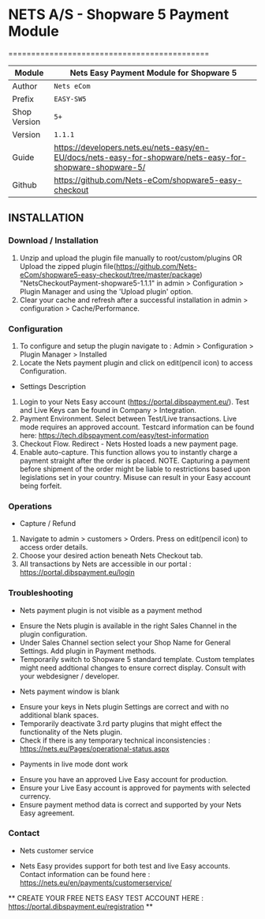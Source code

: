 # NETS A/S - Shopware 5 Payment Module
============================================

|Module | Nets Easy Payment Module for Shopware 5
|------|----------
|Author | `Nets eCom`
|Prefix | `EASY-SW5`
|Shop Version | `5+`
|Version | `1.1.1`
|Guide | https://developers.nets.eu/nets-easy/en-EU/docs/nets-easy-for-shopware/nets-easy-for-shopware-shopware-5/
|Github | https://github.com/Nets-eCom/shopware5-easy-checkout

## INSTALLATION

### Download / Installation
1. Unzip and upload the plugin file manually to root/custom/plugins OR Upload the zipped plugin file(https://github.com/Nets-eCom/shopware5-easy-checkout/tree/master/package)
"NetsCheckoutPayment-shopware5-1.1.1" in admin > Configuration > Plugin Manager and using the 'Upload plugin' option.
2. Clear your cache and refresh after a successful installation in admin > configuration > Cache/Performance.


### Configuration
1. To configure and setup the plugin navigate to : Admin > Configuration > Plugin Manager > Installed
2. Locate the Nets payment plugin and click on edit(pencil icon) to access Configuration.

* Settings Description
1. Login to your Nets Easy account (https://portal.dibspayment.eu/). Test and Live Keys can be found in Company > Integration.
2. Payment Environment. Select between Test/Live transactions. Live mode requires an approved account. Testcard information can be found here: https://tech.dibspayment.com/easy/test-information 
3. Checkout Flow. Redirect - Nets Hosted loads a new payment page. 
4. Enable auto-capture. This function allows you to instantly charge a payment straight after the order is placed.
   NOTE. Capturing a payment before shipment of the order might be liable to restrictions based upon legislations set in your country. Misuse can result in your Easy account being forfeit.

### Operations
* Capture / Refund
1. Navigate to admin > customers > Orders. Press on edit(pencil icon) to access order details.
2. Choose your desired action beneath Nets Checkout tab.
3. All transactions by Nets are accessible in our portal : https://portal.dibspayment.eu/login

### Troubleshooting
* Nets payment plugin is not visible as a payment method
- Ensure the Nets plugin is available in the right Sales Channel in the plugin configuration.
- Under Sales Channel section select your Shop Name for General Settings. Add plugin in Payment methods.
- Temporarily switch to Shopware 5 standard template. Custom templates might need addtional changes to ensure correct display. Consult with your webdesigner / developer.

* Nets payment window is blank
- Ensure your keys in Nets plugin Settings are correct and with no additional blank spaces.
- Temporarily deactivate 3.rd party plugins that might effect the functionality of the Nets plugin.
- Check if there is any temporary technical inconsistencies : https://nets.eu/Pages/operational-status.aspx

* Payments in live mode dont work
- Ensure you have an approved Live Easy account for production.
- Ensure your Live Easy account is approved for payments with selected currency.
- Ensure payment method data is correct and supported by your Nets Easy agreement.

### Contact
* Nets customer service
- Nets Easy provides support for both test and live Easy accounts. Contact information can be found here : https://nets.eu/en/payments/customerservice/

** CREATE YOUR FREE NETS EASY TEST ACCOUNT HERE : https://portal.dibspayment.eu/registration **
